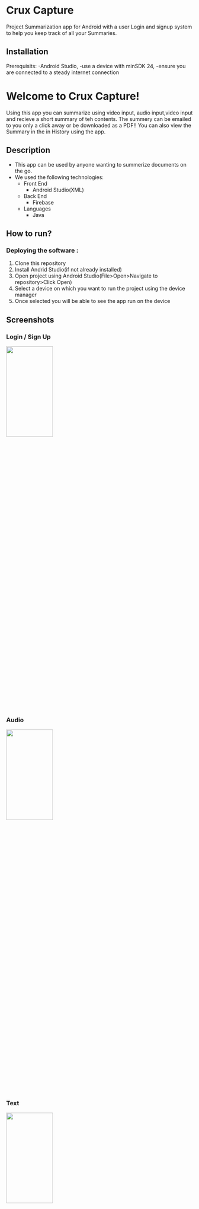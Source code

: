 # Crux Capture
Project
Summarization app for Android with a user Login and signup system to help you keep track of all your Summaries.

## Installation

Prerequisits: -Android Studio,
              -use a device with minSDK 24,
              -ensure you are connected to a steady internet connection


# Welcome to Crux Capture!

Using this app you can summarize using video input, audio input,video input and recieve a short summary of teh contents. The summery can be emailed to you only a click away or be downloaded as a PDF!!
You can also view the Summary in the in History using the app.

## Description

- This app can be used by anyone wanting to summerize documents on the go.
- We used the following technologies:
    - Front End
        - Android Studio(XML)
    - Back End 
        - Firebase
    - Languages
        - Java




## How to run?
### Deploying the software :
1. Clone this repository
2. Install Andrid Studio(if not already installed)
3. Open project using Android Studio(File>Open>Navigate to repository>Click Open)
4. Select a device on which you want to run the project using the device manager
5. Once selected you will be able to see the app run on the device


 ## Screenshots



 ### Login / Sign Up
<img src="https://github.com/sayli2003/Summerizer/assets/95756364/9cfc9448-d0c0-4929-8513-d3a9cf0678fd" width="50%" height="25%">


 ### Audio
 
<img src="https://github.com/sayli2003/Summerizer/assets/95756364/1d05ec4d-7b9f-487f-8496-0b80d66a5510" width="50%" height="25%">


 ### Text

<img src="https://github.com/sayli2003/Summerizer/assets/95756364/926acd7d-83ba-4d64-a1ae-834d4a24bac6" width="50%" height="25%">


 ### Video
<img src="https://github.com/sayli2003/Summerizer/assets/95756364/cdcf0824-5489-4d87-8d3b-4ee57da05126" width="50%" height="25%">


 ### PDF

 <img src="https://github.com/sayli2003/Summerizer/assets/95756364/788900fe-40c6-4cbf-b0e2-e2326fa28e5f" width="50%" height="25%">

 
 
